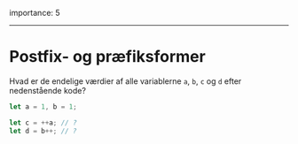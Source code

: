 importance: 5

---

# Postfix- og præfiksformer

Hvad er de endelige værdier af alle variablerne `a`, `b`, `c` og `d` efter nedenstående kode?

```js
let a = 1, b = 1;

let c = ++a; // ?
let d = b++; // ?
```

